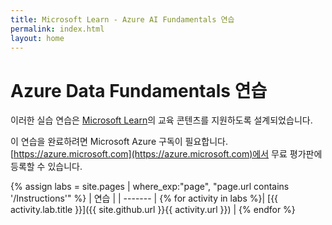 ```yaml
---
title: Microsoft Learn - Azure AI Fundamentals 연습
permalink: index.html
layout: home
---
```


# Azure Data Fundamentals 연습

이러한 실습 연습은 [Microsoft Learn](https://docs.microsoft.com/training/)의 교육 콘텐츠를 지원하도록 설계되었습니다.

이 연습을 완료하려면 Microsoft Azure 구독이 필요합니다. [https://azure.microsoft.com](https://azure.microsoft.com)에서 무료 평가판에 등록할 수 있습니다.

{% assign labs = site.pages | where_exp:"page", "page.url contains '/Instructions'" %}
| 연습 |
| ------- | 
{% for activity in labs  %}| [{{ activity.lab.title }}]({{ site.github.url }}{{ activity.url }}) |
{% endfor %}